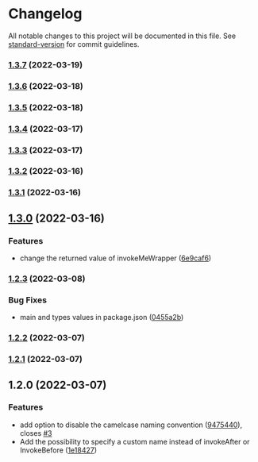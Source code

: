 # Changelog

All notable changes to this project will be documented in this file. See [standard-version](https://github.com/conventional-changelog/standard-version) for commit guidelines.

### [1.3.7](https://github.com/AhmedElwerdany/invoke-before-after/compare/v1.3.6...v1.3.7) (2022-03-19)

### [1.3.6](https://github.com/AhmedElwerdany/invoke-before-after/compare/v1.3.5...v1.3.6) (2022-03-18)

### [1.3.5](https://github.com/AhmedElwerdany/invoke-before-after/compare/v1.3.4...v1.3.5) (2022-03-18)

### [1.3.4](https://github.com/AhmedElwerdany/invoke-before-after/compare/v1.3.3...v1.3.4) (2022-03-17)

### [1.3.3](https://github.com/AhmedElwerdany/invoke-before-after/compare/v1.3.2...v1.3.3) (2022-03-17)

### [1.3.2](https://github.com/AhmedElwerdany/invoke-before-after/compare/v1.3.1...v1.3.2) (2022-03-16)

### [1.3.1](https://github.com/AhmedElwerdany/invoke-before-after/compare/v1.3.0...v1.3.1) (2022-03-16)

## [1.3.0](https://github.com/AhmedElwerdany/invoke-before-after/compare/v1.2.3...v1.3.0) (2022-03-16)


### Features

* change the returned value of invokeMeWrapper ([6e9caf6](https://github.com/AhmedElwerdany/invoke-before-after/commit/6e9caf6ccf51bb4091ef87232c55ab7582d47eb6))

### [1.2.3](https://github.com/AhmedElwerdany/invoke-before-after/compare/v1.2.2...v1.2.3) (2022-03-08)


### Bug Fixes

* main and types values in package.json ([0455a2b](https://github.com/AhmedElwerdany/invoke-before-after/commit/0455a2b0f45f8e78dc145a16aebb5720d3bc9de6))

### [1.2.2](https://github.com/AhmedElwerdany/invoke-before-after/compare/v1.2.1...v1.2.2) (2022-03-07)

### [1.2.1](https://github.com/AhmedElwerdany/invoke-before-after/compare/v1.2.0...v1.2.1) (2022-03-07)

## 1.2.0 (2022-03-07)


### Features

* add option to disable the camelcase naming convention ([9475440](https://github.com/AhmedElwerdany/invoke-before-after/commit/94754405aecb603148dbe3553b1c01e7f6d1c11d)), closes [#3](https://github.com/AhmedElwerdany/invoke-before-after/issues/3)
* Add the possibility to specify a custom name instead of invokeAfter or InvokeBefore ([1e18427](https://github.com/AhmedElwerdany/invoke-before-after/commit/1e18427856c0ba8c2332d7bfd8e0d5abcd7bb0a4))
